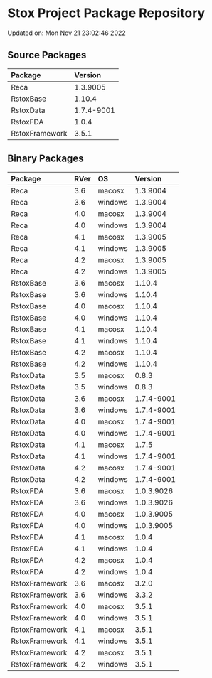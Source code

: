 # Stox Project Package Repository


Updated on: Mon Nov 21 23:02:46 2022
## Source Packages

|Package        |Version    |
|:--------------|:----------|
|Reca           |1.3.9005   |
|RstoxBase      |1.10.4     |
|RstoxData      |1.7.4-9001 |
|RstoxFDA       |1.0.4      |
|RstoxFramework |3.5.1      |

## Binary Packages

|Package        |RVer |OS      |Version    |
|:--------------|:----|:-------|:----------|
|Reca           |3.6  |macosx  |1.3.9004   |
|Reca           |3.6  |windows |1.3.9004   |
|Reca           |4.0  |macosx  |1.3.9004   |
|Reca           |4.0  |windows |1.3.9004   |
|Reca           |4.1  |macosx  |1.3.9005   |
|Reca           |4.1  |windows |1.3.9005   |
|Reca           |4.2  |macosx  |1.3.9005   |
|Reca           |4.2  |windows |1.3.9005   |
|RstoxBase      |3.6  |macosx  |1.10.4     |
|RstoxBase      |3.6  |windows |1.10.4     |
|RstoxBase      |4.0  |macosx  |1.10.4     |
|RstoxBase      |4.0  |windows |1.10.4     |
|RstoxBase      |4.1  |macosx  |1.10.4     |
|RstoxBase      |4.1  |windows |1.10.4     |
|RstoxBase      |4.2  |macosx  |1.10.4     |
|RstoxBase      |4.2  |windows |1.10.4     |
|RstoxData      |3.5  |macosx  |0.8.3      |
|RstoxData      |3.5  |windows |0.8.3      |
|RstoxData      |3.6  |macosx  |1.7.4-9001 |
|RstoxData      |3.6  |windows |1.7.4-9001 |
|RstoxData      |4.0  |macosx  |1.7.4-9001 |
|RstoxData      |4.0  |windows |1.7.4-9001 |
|RstoxData      |4.1  |macosx  |1.7.5      |
|RstoxData      |4.1  |windows |1.7.4-9001 |
|RstoxData      |4.2  |macosx  |1.7.4-9001 |
|RstoxData      |4.2  |windows |1.7.4-9001 |
|RstoxFDA       |3.6  |macosx  |1.0.3.9026 |
|RstoxFDA       |3.6  |windows |1.0.3.9026 |
|RstoxFDA       |4.0  |macosx  |1.0.3.9005 |
|RstoxFDA       |4.0  |windows |1.0.3.9005 |
|RstoxFDA       |4.1  |macosx  |1.0.4      |
|RstoxFDA       |4.1  |windows |1.0.4      |
|RstoxFDA       |4.2  |macosx  |1.0.4      |
|RstoxFDA       |4.2  |windows |1.0.4      |
|RstoxFramework |3.6  |macosx  |3.2.0      |
|RstoxFramework |3.6  |windows |3.3.2      |
|RstoxFramework |4.0  |macosx  |3.5.1      |
|RstoxFramework |4.0  |windows |3.5.1      |
|RstoxFramework |4.1  |macosx  |3.5.1      |
|RstoxFramework |4.1  |windows |3.5.1      |
|RstoxFramework |4.2  |macosx  |3.5.1      |
|RstoxFramework |4.2  |windows |3.5.1      |
